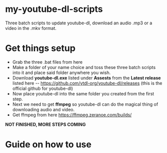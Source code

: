 # my-youtube-dl-scripts
Three batch scripts to update youtube-dl, download an audio .mp3 or a video in the .mkv format.

# Get things setup
- Grab the three .bat files from here
- Make a folder of your name choice and toss these three batch scripts into it and place said folder anywhere you wish.
- Download **youtube-dl.exe** listed under **Assests** from the **Latest release** listed here
-- https://github.com/ytdl-org/youtube-dl/releases (this is the official github for youtube-dl)
- Now place youtube-dl into the same folder you created from the first step.
- Next we need to get **ffmpeg** so youtube-dl can do the magical thing of downloading audio and video.
- Get ffmpeg from here https://ffmpeg.zeranoe.com/builds/

**NOT FINISHED, MORE STEPS COMING**

# Guide on how to use
